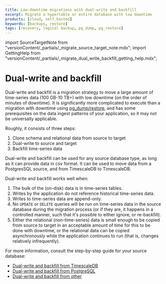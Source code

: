 ```yaml
---
title: Low-downtime migrations with dual-write and backfill
excerpt: Migrate a hypertable or entire database with low downtime
products: [cloud, self_hosted]
keywords: [backups, restore]
tags: [recovery, logical backup, pg_dump, pg_restore]
---
```


import SourceTargetNote from "versionContent/_partials/_migrate_source_target_note.mdx";
import GettingHelp from "versionContent/_partials/_migrate_dual_write_backfill_getting_help.mdx";

# Dual-write and backfill

Dual-write and backfill is a migration strategy to move a large amount of
time-series data (100&nbsp;GB-10&nbsp;TB+) with low downtime (on the order of
minutes of downtime). It is significantly more complicated to execute than a
migration with downtime using [pg_dump/restore][pg-dump-and-restore], and has
some prerequisites on the data ingest patterns of your application, so it may
not be universally applicable.

<SourceTargetNote />

Roughly, it consists of three steps:

1. Clone schema and relational data from source to target
1. Dual-write to source and target
1. Backfill time-series data

Dual-write and backfill can be used for any source database type, as long as it
can provide data in csv format. It can be used to move data from a PostgresSQL
source, and from TimescaleDB to TimescaleDB.

Dual-write and backfill works well when:
1. The bulk of the (on-disk) data is in time-series tables.
1. Writes by the application do not reference historical time-series data.
1. Writes to time-series data are append-only.
1. No `UPDATE` or `DELETE` queries will be run on time-series data in the
   source database during the migration process (or if they are, it happens in
   a controlled manner, such that it's possible to either ignore, or
   re-backfill).
1. Either the relational (non-time-series) data is small enough to be copied
   from source to target in an acceptable amount of time for this to be done
   with downtime, or the relational data can be copied asynchronously while the
   application continues to run (that is, changes relatively infrequently).

For more information, consult the step-by-step guide for your source database:

- [Dual-write and backfill from TimescaleDB][from-timescaledb]
- [Dual-write and backfill from PostgreSQL][from-postgres]
- [Dual-write and backfill from other][from-other]

<GettingHelp />

[from-timescaledb]: /migrate/:currentVersion:/dual-write-and-backfill/dual-write-from-timescaledb/
[from-postgres]: /migrate/:currentVersion:/dual-write-and-backfill/dual-write-from-postgres/
[from-other]: /migrate/:currentVersion:/dual-write-and-backfill/dual-write-from-other/
[pg-dump-and-restore]: /migrate/:currentVersion:/pg-dump-and-restore/
